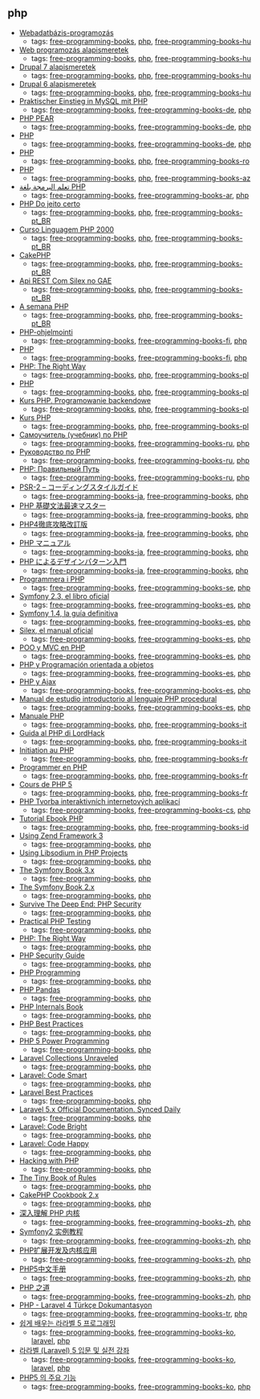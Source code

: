 php 
---
* [Webadatbázis-programozás](http://ade.web.elte.hu/wabp/index.html)
    * tags: [free-programming-books](../tags/free-programming-books.md), [php](../tags/php.md), [free-programming-books-hu](../tags/free-programming-books-hu.md)
* [Web programozás alapismeretek](http://nagygusztav.hu/web-programozas)
    * tags: [free-programming-books](../tags/free-programming-books.md), [php](../tags/php.md), [free-programming-books-hu](../tags/free-programming-books-hu.md)
* [Drupal 7 alapismeretek](http://nagygusztav.hu/drupal-7-alapismeretek)
    * tags: [free-programming-books](../tags/free-programming-books.md), [php](../tags/php.md), [free-programming-books-hu](../tags/free-programming-books-hu.md)
* [Drupal 6 alapismeretek](http://nagygusztav.hu/drupal-6-alapismeretek)
    * tags: [free-programming-books](../tags/free-programming-books.md), [php](../tags/php.md), [free-programming-books-hu](../tags/free-programming-books-hu.md)
* [Praktischer Einstieg in MySQL mit PHP](http://examples.oreilly.de/openbooks/pdf_einmysql2ger.pdf)
    * tags: [free-programming-books](../tags/free-programming-books.md), [free-programming-books-de](../tags/free-programming-books-de.md), [php](../tags/php.md)
* [PHP PEAR](http://openbook.rheinwerk-verlag.de/php_pear/)
    * tags: [free-programming-books](../tags/free-programming-books.md), [free-programming-books-de](../tags/free-programming-books-de.md), [php](../tags/php.md)
* [PHP](http://www.peterkropff.de/site/php/php.htm)
    * tags: [free-programming-books](../tags/free-programming-books.md), [free-programming-books-de](../tags/free-programming-books-de.md), [php](../tags/php.md)
* [PHP](http://php.punctsivirgula.ro)
    * tags: [free-programming-books](../tags/free-programming-books.md), [php](../tags/php.md), [free-programming-books-ro](../tags/free-programming-books-ro.md)
* [PHP](http://ilkaddimlar.com/PHP/PHP/17/PHP)
    * tags: [free-programming-books](../tags/free-programming-books.md), [php](../tags/php.md), [free-programming-books-az](../tags/free-programming-books-az.md)
* [تعلم البرمجة بلغة PHP](http://librebooks.org/learn-programming-with-php/)
    * tags: [free-programming-books](../tags/free-programming-books.md), [free-programming-books-ar](../tags/free-programming-books-ar.md), [php](../tags/php.md)
* [PHP Do jeito certo](http://br.phptherightway.com)
    * tags: [free-programming-books](../tags/free-programming-books.md), [php](../tags/php.md), [free-programming-books-pt_BR](../tags/free-programming-books-pt_BR.md)
* [Curso Linguagem PHP 2000](http://www.etelg.com.br/paginaete/downloads/informatica/php.pdf)
    * tags: [free-programming-books](../tags/free-programming-books.md), [php](../tags/php.md), [free-programming-books-pt_BR](../tags/free-programming-books-pt_BR.md)
* [CakePHP](http://book.cakephp.org/2.0/pt/index.html)
    * tags: [free-programming-books](../tags/free-programming-books.md), [php](../tags/php.md), [free-programming-books-pt_BR](../tags/free-programming-books-pt_BR.md)
* [Api REST Com Silex no GAE](http://bit.ly/ebook-silex)
    * tags: [free-programming-books](../tags/free-programming-books.md), [php](../tags/php.md), [free-programming-books-pt_BR](../tags/free-programming-books-pt_BR.md)
* [A semana PHP](http://asemanaphp.com.br)
    * tags: [free-programming-books](../tags/free-programming-books.md), [php](../tags/php.md), [free-programming-books-pt_BR](../tags/free-programming-books-pt_BR.md)
* [PHP-ohjelmointi](http://www.ohjelmointiputka.net/oppaat/opas.php?tunnus=php_01)
    * tags: [free-programming-books](../tags/free-programming-books.md), [free-programming-books-fi](../tags/free-programming-books-fi.md), [php](../tags/php.md)
* [PHP](https://fi.wikibooks.org/wiki/PHP)
    * tags: [free-programming-books](../tags/free-programming-books.md), [free-programming-books-fi](../tags/free-programming-books-fi.md), [php](../tags/php.md)
* [PHP: The Right Way](http://pl.phptherightway.com)
    * tags: [free-programming-books](../tags/free-programming-books.md), [php](../tags/php.md), [free-programming-books-pl](../tags/free-programming-books-pl.md)
* [PHP](https://pl.wikibooks.org/wiki/PHP)
    * tags: [free-programming-books](../tags/free-programming-books.md), [php](../tags/php.md), [free-programming-books-pl](../tags/free-programming-books-pl.md)
* [Kurs PHP. Programowanie backendowe](https://www.youtube.com/playlist?list=PLOYHgt8dIdox81dbm1JWXQbm2geG1V2uh)
    * tags: [free-programming-books](../tags/free-programming-books.md), [php](../tags/php.md), [free-programming-books-pl](../tags/free-programming-books-pl.md)
* [Kurs PHP](http://phpkurs.pl)
    * tags: [free-programming-books](../tags/free-programming-books.md), [php](../tags/php.md), [free-programming-books-pl](../tags/free-programming-books-pl.md)
* [Самоучитель (учебник) по PHP](http://www.php-s.ru/self-teacher/)
    * tags: [free-programming-books](../tags/free-programming-books.md), [free-programming-books-ru](../tags/free-programming-books-ru.md), [php](../tags/php.md)
* [Руководство по PHP](http://docs.php.net/manual/ru/)
    * tags: [free-programming-books](../tags/free-programming-books.md), [free-programming-books-ru](../tags/free-programming-books-ru.md), [php](../tags/php.md)
* [PHP: Правильный Путь](http://getjump.github.io/ru-php-the-right-way/)
    * tags: [free-programming-books](../tags/free-programming-books.md), [free-programming-books-ru](../tags/free-programming-books-ru.md), [php](../tags/php.md)
* [PSR-2 – コーディングスタイルガイド](https://github.com/maosanhioro/fig-standards/blob/master/translation/PSR-2-coding-style-guide.md)
    * tags: [free-programming-books-ja](../tags/free-programming-books-ja.md), [free-programming-books](../tags/free-programming-books.md), [php](../tags/php.md)
* [PHP 基礎文法最速マスター](http://www.1x1.jp/blog/2010/01/php-basic-syntax.html)
    * tags: [free-programming-books-ja](../tags/free-programming-books-ja.md), [free-programming-books](../tags/free-programming-books.md), [php](../tags/php.md)
* [PHP4徹底攻略改訂版](http://net-newbie.com/support/pdf2/)
    * tags: [free-programming-books-ja](../tags/free-programming-books-ja.md), [free-programming-books](../tags/free-programming-books.md), [php](../tags/php.md)
* [PHP マニュアル](http://www.php.net/manual/ja/)
    * tags: [free-programming-books-ja](../tags/free-programming-books-ja.md), [free-programming-books](../tags/free-programming-books.md), [php](../tags/php.md)
* [PHP によるデザインパターン入門](https://web.archive.org/web/20140703001758/http://www.doyouphp.jp/book/book_phpdp.shtml)
    * tags: [free-programming-books-ja](../tags/free-programming-books-ja.md), [free-programming-books](../tags/free-programming-books.md), [php](../tags/php.md)
* [Programmera i PHP](https://sv.wikibooks.org/wiki/Programmera_i_PHP)
    * tags: [free-programming-books](../tags/free-programming-books.md), [free-programming-books-se](../tags/free-programming-books-se.md), [php](../tags/php.md)
* [Symfony 2.3, el libro oficial](http://librosweb.es/libro/symfony_2_3/)
    * tags: [free-programming-books](../tags/free-programming-books.md), [free-programming-books-es](../tags/free-programming-books-es.md), [php](../tags/php.md)
* [Symfony 1.4, la guía definitiva](http://librosweb.es/libro/symfony_1_4/)
    * tags: [free-programming-books](../tags/free-programming-books.md), [free-programming-books-es](../tags/free-programming-books-es.md), [php](../tags/php.md)
* [Silex, el manual oficial](http://librosweb.es/libro/silex/)
    * tags: [free-programming-books](../tags/free-programming-books.md), [free-programming-books-es](../tags/free-programming-books-es.md), [php](../tags/php.md)
* [POO y MVC en PHP](http://www.bubok.es/libros/205199/POO-y-MVC-en-PHP)
    * tags: [free-programming-books](../tags/free-programming-books.md), [free-programming-books-es](../tags/free-programming-books-es.md), [php](../tags/php.md)
* [PHP y Programación orientada a objetos](https://styde.net/php-y-programacion-orientada-a-objetos/)
    * tags: [free-programming-books](../tags/free-programming-books.md), [free-programming-books-es](../tags/free-programming-books-es.md), [php](../tags/php.md)
* [PHP y Ajax](http://rua.ua.es/dspace/bitstream/10045/13176/9/04-ajaxphp.pdf)
    * tags: [free-programming-books](../tags/free-programming-books.md), [free-programming-books-es](../tags/free-programming-books-es.md), [php](../tags/php.md)
* [Manual de estudio introductorio al lenguaje PHP procedural](https://web.archive.org/web/20140209203630/http://www.cursosdeprogramacionadistancia.com/static/pdf/material-sin-personalizar-php.pdf)
    * tags: [free-programming-books](../tags/free-programming-books.md), [free-programming-books-es](../tags/free-programming-books-es.md), [php](../tags/php.md)
* [Manuale PHP](http://francescomuscolo.altervista.org/manuale_PHP.pdf)
    * tags: [free-programming-books](../tags/free-programming-books.md), [php](../tags/php.md), [free-programming-books-it](../tags/free-programming-books-it.md)
* [Guida al PHP di LordHack](http://www.lordhack.altervista.org/brdp.pdf)
    * tags: [free-programming-books](../tags/free-programming-books.md), [php](../tags/php.md), [free-programming-books-it](../tags/free-programming-books-it.md)
* [Initiation au PHP](http://framasoft.net/IMG/pdf/initiation_php.pdf)
    * tags: [free-programming-books](../tags/free-programming-books.md), [php](../tags/php.md), [free-programming-books-fr](../tags/free-programming-books-fr.md)
* [Programmer en PHP](http://www.lincoste.com/ebooks/pdf/informatique/programmer_php.pdf)
    * tags: [free-programming-books](../tags/free-programming-books.md), [php](../tags/php.md), [free-programming-books-fr](../tags/free-programming-books-fr.md)
* [Cours de PHP 5](http://g-rossolini.developpez.com/tutoriels/php/cours/?page=introduction)
    * tags: [free-programming-books](../tags/free-programming-books.md), [php](../tags/php.md), [free-programming-books-fr](../tags/free-programming-books-fr.md)
* [PHP Tvorba interaktivních internetových aplikací](http://www.kosek.cz/php/php-tvorba-interaktivnich-internetovych-aplikaci.pdf)
    * tags: [free-programming-books](../tags/free-programming-books.md), [free-programming-books-cs](../tags/free-programming-books-cs.md), [php](../tags/php.md)
* [Tutorial Ebook PHP](http://www.ilmuwebsite.com/ebook-php-free-download)
    * tags: [free-programming-books](../tags/free-programming-books.md), [php](../tags/php.md), [free-programming-books-id](../tags/free-programming-books-id.md)
* [Using Zend Framework 3](https://olegkrivtsov.github.io/using-zend-framework-3-book/html/)
    * tags: [free-programming-books](../tags/free-programming-books.md), [php](../tags/php.md)
* [Using Libsodium in PHP Projects](https://paragonie.com/book/pecl-libsodium)
    * tags: [free-programming-books](../tags/free-programming-books.md), [php](../tags/php.md)
* [The Symfony Book 3.x](http://symfony.com/doc/current/index.html)
    * tags: [free-programming-books](../tags/free-programming-books.md), [php](../tags/php.md)
* [The Symfony Book 2.x](https://symfony.com/pdf/Symfony_book_2.8.pdf)
    * tags: [free-programming-books](../tags/free-programming-books.md), [php](../tags/php.md)
* [Survive The Deep End: PHP Security](https://phpsecurity.readthedocs.org/en/latest/)
    * tags: [free-programming-books](../tags/free-programming-books.md), [php](../tags/php.md)
* [Practical PHP Testing](http://www.giorgiosironi.com/2009/12/practical-php-testing-is-here.html)
    * tags: [free-programming-books](../tags/free-programming-books.md), [php](../tags/php.md)
* [PHP: The Right Way](http://www.phptherightway.com)
    * tags: [free-programming-books](../tags/free-programming-books.md), [php](../tags/php.md)
* [PHP Security Guide](http://phpsec.org/projects/guide/)
    * tags: [free-programming-books](../tags/free-programming-books.md), [php](../tags/php.md)
* [PHP Programming](https://en.wikibooks.org/wiki/PHP_Programming)
    * tags: [free-programming-books](../tags/free-programming-books.md), [php](../tags/php.md)
* [PHP Pandas](http://daylerees.com/php-pandas/)
    * tags: [free-programming-books](../tags/free-programming-books.md), [php](../tags/php.md)
* [PHP Internals Book](http://www.phpinternalsbook.com)
    * tags: [free-programming-books](../tags/free-programming-books.md), [php](../tags/php.md)
* [PHP Best Practices](https://phpbestpractices.org)
    * tags: [free-programming-books](../tags/free-programming-books.md), [php](../tags/php.md)
* [PHP 5 Power Programming](http://www.informit.com/content/images/013147149X/downloads/013147149X_book.pdf)
    * tags: [free-programming-books](../tags/free-programming-books.md), [php](../tags/php.md)
* [Laravel Collections Unraveled](https://leanpub.com/laravelcollectionsunraveled)
    * tags: [free-programming-books](../tags/free-programming-books.md), [php](../tags/php.md)
* [Laravel: Code Smart](https://daylerees.com/codesmart/)
    * tags: [free-programming-books](../tags/free-programming-books.md), [php](../tags/php.md)
* [Laravel Best Practices](http://www.laravelbestpractices.com)
    * tags: [free-programming-books](../tags/free-programming-books.md), [php](../tags/php.md)
* [Laravel 5.x Official Documentation. Synced Daily](https://leanpub.com/laravel-5)
    * tags: [free-programming-books](../tags/free-programming-books.md), [php](../tags/php.md)
* [Laravel: Code Bright](http://daylerees.com/codebright)
    * tags: [free-programming-books](../tags/free-programming-books.md), [php](../tags/php.md)
* [Laravel: Code Happy](http://daylerees.com/codehappy)
    * tags: [free-programming-books](../tags/free-programming-books.md), [php](../tags/php.md)
* [Hacking with PHP](http://www.hackingwithphp.com)
    * tags: [free-programming-books](../tags/free-programming-books.md), [php](../tags/php.md)
* [The Tiny Book of Rules](https://www.drupal.org/files/tiny-book-of-rules.pdf)
    * tags: [free-programming-books](../tags/free-programming-books.md), [php](../tags/php.md)
* [CakePHP Cookbook 2.x](http://book.cakephp.org/2.0/_downloads/en/CakePHPCookbook.pdf)
    * tags: [free-programming-books](../tags/free-programming-books.md), [php](../tags/php.md)
* [深入理解 PHP 内核](http://www.php-internals.com/book/)
    * tags: [free-programming-books](../tags/free-programming-books.md), [free-programming-books-zh](../tags/free-programming-books-zh.md), [php](../tags/php.md)
* [Symfony2 实例教程](https://wusuopu.gitbooks.io/symfony2_tutorial/content)
    * tags: [free-programming-books](../tags/free-programming-books.md), [free-programming-books-zh](../tags/free-programming-books-zh.md), [php](../tags/php.md)
* [PHP扩展开发及内核应用](http://www.walu.cc/phpbook/preface.md)
    * tags: [free-programming-books](../tags/free-programming-books.md), [free-programming-books-zh](../tags/free-programming-books-zh.md), [php](../tags/php.md)
* [PHP5中文手册](http://php.net/manual/zh/)
    * tags: [free-programming-books](../tags/free-programming-books.md), [free-programming-books-zh](../tags/free-programming-books-zh.md), [php](../tags/php.md)
* [PHP 之道](http://wulijun.github.io/php-the-right-way/)
    * tags: [free-programming-books](../tags/free-programming-books.md), [free-programming-books-zh](../tags/free-programming-books-zh.md), [php](../tags/php.md)
* [PHP - Laravel 4 Türkçe Dokumantasyon](https://leanpub.com/laravel4-tr)
    * tags: [free-programming-books](../tags/free-programming-books.md), [free-programming-books-tr](../tags/free-programming-books-tr.md), [php](../tags/php.md)
* [쉽게 배우는 라라벨 5 프로그래밍](https://www.lesstif.com/display/laravelprog)
    * tags: [free-programming-books](../tags/free-programming-books.md), [free-programming-books-ko](../tags/free-programming-books-ko.md), [laravel](../tags/laravel.md), [php](../tags/php.md)
* [라라벨 (Laravel) 5 입문 및 실전 강좌](http://l5.appkr.kr)
    * tags: [free-programming-books](../tags/free-programming-books.md), [free-programming-books-ko](../tags/free-programming-books-ko.md), [laravel](../tags/laravel.md), [php](../tags/php.md)
* [PHP5 의 주요 기능](https://www.lesstif.com/pages/viewpage.action?pageId=24445740)
    * tags: [free-programming-books](../tags/free-programming-books.md), [free-programming-books-ko](../tags/free-programming-books-ko.md), [php](../tags/php.md)

